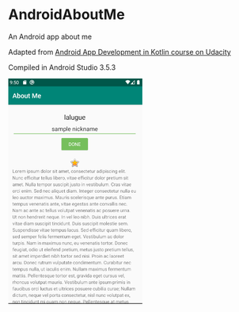 # AndroidAboutMe

An Android app about me

Adapted from [Android App Development in Kotlin course on Udacity](https://github.com/udacity/andfun-kotlin-about-me)

Compiled in Android Studio 3.5.3

![App in action](screenshot.png)
